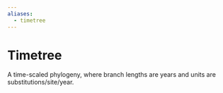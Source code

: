 ```yaml
---
aliases:
  - timetree
---
```


# Timetree

A time-scaled phylogeny, where branch lengths are years and units are substitutions/site/year.